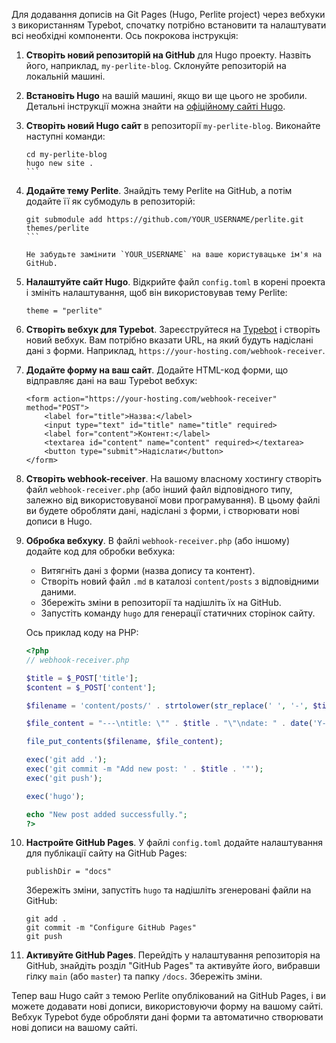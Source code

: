 Для додавання дописів на Git Pages (Hugo, Perlite project) через вебхуки з використанням Typebot, спочатку потрібно встановити та налаштувати всі необхідні компоненти. Ось покрокова інструкція:

1. **Створіть новий репозиторій на GitHub** для Hugo проекту. Назвіть його, наприклад, `my-perlite-blog`. Склонуйте репозиторій на локальній машині.

2. **Встановіть Hugo** на вашій машині, якщо ви ще цього не зробили. Детальні інструкції можна знайти на [офіційному сайті Hugo](https://gohugo.io/getting-started/installing/).

3. **Створіть новий Hugo сайт** в репозиторії `my-perlite-blog`. Виконайте наступні команди:

   ````
   cd my-perlite-blog
   hugo new site .
   ```

4. **Додайте тему Perlite**. Знайдіть тему Perlite на GitHub, а потім додайте її як субмодуль в репозиторій:

   ````
   git submodule add https://github.com/YOUR_USERNAME/perlite.git themes/perlite
   ```

   Не забудьте замінити `YOUR_USERNAME` на ваше користувацьке ім'я на GitHub.

5. **Налаштуйте сайт Hugo**. Відкрийте файл `config.toml` в корені проекта і змініть налаштування, щоб він використовував тему Perlite:

   ```
   theme = "perlite"
   ```

6. **Створіть вебхук для Typebot**. Зареєструйтеся на [Typebot](https://www.typebot.io) і створіть новий вебхук. Вам потрібно вказати URL, на який будуть надіслані дані з форми. Наприклад, `https://your-hosting.com/webhook-receiver`.

7. **Додайте форму на ваш сайт**. Додайте HTML-код форми, що відправляє дані на ваш Typebot вебхук:

   ```
   <form action="https://your-hosting.com/webhook-receiver" method="POST">
       <label for="title">Назва:</label>
       <input type="text" id="title" name="title" required>
       <label for="content">Контент:</label>
       <textarea id="content" name="content" required></textarea>
       <button type="submit">Надіслати</button>
   </form>
   ```

8. **Створіть webhook-receiver**. На вашому власному хостингу створіть файл `webhook-receiver.php` (або інший файл відповідного типу, залежно від використовуваної мови програмування). В цьому файлі ви будете обробляти дані, надіслані з форми, і створювати нові дописи в Hugo.

9. **Обробка вебхуку**. В файлі `webhook-receiver.php` (або іншому) додайте код для обробки вебхука:

   - Витягніть дані з форми (назва допису та контент).
   - Створіть новий файл `.md` в каталозі `content/posts` з відповідними даними.
   - Збережіть зміни в репозиторії та надішліть їх на GitHub.
   - Запустіть команду `hugo` для генерації статичних сторінок сайту.

   Ось приклад коду на PHP:

   ``` php
   <?php
   // webhook-receiver.php

   $title = $_POST['title'];
   $content = $_POST['content'];

   $filename = 'content/posts/' . strtolower(str_replace(' ', '-', $title)) . '.md';

   $file_content = "---\ntitle: \"" . $title . "\"\ndate: " . date('Y-m-d') . "\n---\n\n" . $content;

   file_put_contents($filename, $file_content);

   exec('git add .');
   exec('git commit -m "Add new post: ' . $title . '"');
   exec('git push');

   exec('hugo');

   echo "New post added successfully.";
   ?>


   ```

10. **Настройте GitHub Pages**. У файлі `config.toml` додайте налаштування для публікації сайту на GitHub Pages:

    ```
    publishDir = "docs"
    ```

    Збережіть зміни, запустіть `hugo` та надішліть згенеровані файли на GitHub:

    ```
    git add .
    git commit -m "Configure GitHub Pages"
    git push
    ```

11. **Активуйте GitHub Pages**. Перейдіть у налаштування репозиторія на GitHub, знайдіть розділ "GitHub Pages" та активуйте його, вибравши гілку `main` (або `master`) та папку `/docs`. Збережіть зміни.

Тепер ваш Hugo сайт з темою Perlite опублікований на GitHub Pages, і ви можете додавати нові дописи, використовуючи форму на вашому сайті. Вебхук Typebot буде обробляти дані форми та автоматично створювати нові дописи на вашому сайті.